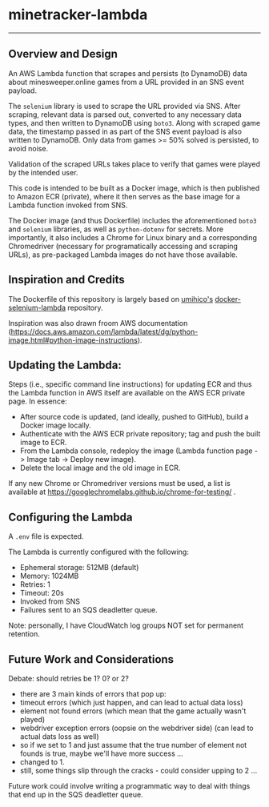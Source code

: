 # minetracker-lambda
---

## Overview and Design
An AWS Lambda function that scrapes and persists (to DynamoDB) data about minesweeper.online games from a URL provided in an SNS event payload.

The `selenium` library is used to scrape the URL provided via SNS. After scraping, relevant data is parsed out, 
converted to any necessary data types, and then written to DynamoDB using `boto3`. 
Along with scraped game data, the timestamp passed in as part of the SNS event payload is also written to DynamoDB.
Only data from games >= 50% solved is persisted, to avoid noise.

Validation of the scraped URLs takes place to verify that games were played by the intended user.

This code is intended to be built as a Docker image, which is then published to Amazon ECR (private), where it then 
serves as the base image for a Lambda function invoked from SNS.

The Docker image (and thus Dockerfile) includes the aforementioned `boto3` and `selenium` libraries, as well as `python-dotenv` for secrets.
More importantly, it also includes a Chrome for Linux binary and a corresponding Chromedriver (necessary for 
programatically accessing and scraping URLs), as pre-packaged Lambda images do not have those available.

## Inspiration and Credits
The Dockerfile of this repository is largely based on [umihico's](https://github.com/umihico) 
[docker-selenium-lambda](https://github.com/umihico/docker-selenium-lambda) repository.

Inspiration was also drawn froom AWS documentation (https://docs.aws.amazon.com/lambda/latest/dg/python-image.html#python-image-instructions).

## Updating the Lambda:
Steps (i.e., specific command line instructions) for updating ECR and thus the Lambda function in AWS itself are available 
on the AWS ECR private page. In essence:
- After source code is updated, (and ideally, pushed to GitHub), build a Docker image locally.
- Authenticate with the AWS ECR private repository; tag and push the built image to ECR.
- From the Lambda console, redeploy the image (Lambda function page -> Image tab -> Deploy new image).
- Delete the local image and the old image in ECR.

If any new Chrome or Chromedriver versions must be used, a list is available at https://googlechromelabs.github.io/chrome-for-testing/ .

## Configuring the Lambda
A `.env` file is expected.

The Lambda is currently configured with the following:
- Ephemeral storage: 512MB (default)
- Memory: 1024MB
- Retries: 1
- Timeout: 20s
- Invoked from SNS
- Failures sent to an SQS deadletter queue.

Note: personally, I have CloudWatch log groups NOT set for permanent retention.


## Future Work and Considerations
Debate: should retries be 1? 0? or 2?
- there are 3 main kinds of errors that pop up:
- timeout errors (which just happen, and can lead to actual data loss)
- element not found errors (which mean that the game actually wasn't played)
- webdriver exception errors (oopsie on the webdriver side) (can lead to actual dats loss as well)
- so if we set to 1 and just assume that the true number of element not founds is true, maybe we'll have more success ...
- changed to 1.
- still, some things slip through the cracks - could consider upping to 2 ...

Future work could involve writing a programmatic way to deal with things that end up in the SQS deadletter queue.
